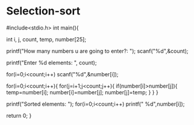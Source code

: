 # Selection-sort
#include<stdio.h>
int main(){

   int i, j, count, temp, number[25];

   printf("How many numbers u are going to enter?: ");
   scanf("%d",&count);

   printf("Enter %d elements: ", count);

   for(i=0;i<count;i++)
      scanf("%d",&number[i]);
 

   for(i=0;i<count;i++){
      for(j=i+1;j<count;j++){
         if(number[i]>number[j]){
            temp=number[i];
            number[i]=number[j];
            number[j]=temp;
         }
      }
   }

   printf("Sorted elements: ");
   for(i=0;i<count;i++)
      printf(" %d",number[i]);

   return 0;
}
